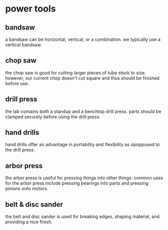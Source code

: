 # power tools

## bandsaw

a bandsaw can be horizontal, vertical, or a combination. we typically use a vertical bandsaw.

## chop saw

the chop saw is good for cutting larger pieces of tube stock to size. however, our current chop doesn't cut square and thus should be finished before use.

## drill press

the lab contains both a standup and a benchtop drill press. parts should be clamped securely before using the drill press. 

## hand drills

hand drills offer an advantage in portability and flexibility as opopposed to the drill press. 

## arbor press

the arbor press is useful for pressing things into other things. common uses for the arbor press include pressing bearings into parts and pressing pinions onto motors.

## belt & disc sander

the belt and disc sander is used for breaking edges, shaping material, and providing a nice finish.